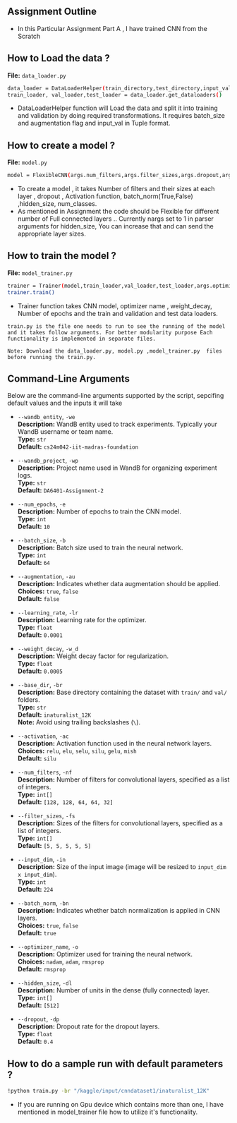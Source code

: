 ## Assignment Outline

- In this Particular Assignment Part A , I have trained CNN from the Scratch

## How to Load the data ?

**File:** `data_loader.py` 

```bash
data_loader = DataLoaderHelper(train_directory,test_directory,input_val,args.batch_size,augmentation)
train_loader, val_loader,test_loader = data_loader.get_dataloaders()
```
- DataLoaderHelper function will Load the data and split it into training and validation by doing required transformations. It requires batch_size and augmentation flag and input_val in Tuple format.

## How to create a model ?
**File:** `model.py` 

```bash
model = FlexibleCNN(args.num_filters,args.filter_sizes,args.dropout,args.activation,batch_norm,input_val,args.hidden_size,num_classes)
```

- To create a model , it takes Number of filters and their sizes at each layer , dropout , Activation function, batch_norm(True,False) ,hidden_size, num_classes.
- As mentioned in Assignment the code should be Flexible for different number of Full connected layers .. Currently nargs set to 1 in parser arguments for hidden_size, You can increase that and can send the appropriate layer sizes.

## How to train the model ?
**File:** `model_trainer.py` 
```bash
trainer = Trainer(model,train_loader,val_loader,test_loader,args.optimizer_name,args.learning_rate,args.num_epochs,args.weight_decay)
trainer.train()
```

- Trainer function takes CNN model, optimizer name , weight_decay, Number of epochs and the train and validation and test data loaders.



```text
train.py is the file one needs to run to see the running of the model and it takes follow arguments. For better modularity purpose Each functionality is implemented in separate files.

Note: Download the data_loader.py, model.py ,model_trainer.py  files before running the train.py.
```


## Command-Line Arguments

Below are the command-line arguments supported by the script, sepcifing default values and the inputs it will take
  
  
- `--wandb_entity`, `-we`  
  **Description:** WandB entity used to track experiments. Typically your WandB username or team name.  
  **Type:** `str`  
  **Default:** `cs24m042-iit-madras-foundation`

- `--wandb_project`, `-wp`  
  **Description:** Project name used in WandB for organizing experiment logs.  
  **Type:** `str`  
  **Default:** `DA6401-Assignment-2`

- `--num_epochs`, `-e`  
  **Description:** Number of epochs to train the CNN model.  
  **Type:** `int`  
  **Default:** `10`

- `--batch_size`, `-b`  
  **Description:** Batch size used to train the neural network.  
  **Type:** `int`  
  **Default:** `64`

- `--augmentation`, `-au`  
  **Description:** Indicates whether data augmentation should be applied.  
  **Choices:** `true`, `false`  
  **Default:** `false`

- `--learning_rate`, `-lr`  
  **Description:** Learning rate for the optimizer.  
  **Type:** `float`  
  **Default:** `0.0001`

- `--weight_decay`, `-w_d`  
  **Description:** Weight decay factor for regularization.  
  **Type:** `float`  
  **Default:** `0.0005`

- `--base_dir`, `-br`  
  **Description:** Base directory containing the dataset with `train/` and `val/` folders.  
  **Type:** `str`  
  **Default:** `inaturalist_12K`  
  **Note:** Avoid using trailing backslashes (`\`).

- `--activation`, `-ac`  
  **Description:** Activation function used in the neural network layers.  
  **Choices:** `relu`, `elu`, `selu`, `silu`, `gelu`, `mish`  
  **Default:** `silu`

- `--num_filters`, `-nf`  
  **Description:** Number of filters for convolutional layers, specified as a list of integers.  
  **Type:** `int[]`  
  **Default:** `[128, 128, 64, 64, 32]`

- `--filter_sizes`, `-fs`  
  **Description:** Sizes of the filters for convolutional layers, specified as a list of integers.  
  **Type:** `int[]`  
  **Default:** `[5, 5, 5, 5, 5]`

- `--input_dim`, `-in`  
  **Description:** Size of the input image (image will be resized to `input_dim x input_dim`).  
  **Type:** `int`  
  **Default:** `224`

- `--batch_norm`, `-bn`  
  **Description:** Indicates whether batch normalization is applied in CNN layers.  
  **Choices:** `true`, `false`  
  **Default:** `true`

- `--optimizer_name`, `-o`  
  **Description:** Optimizer used for training the neural network.  
  **Choices:** `nadam`, `adam`, `rmsprop`  
  **Default:** `rmsprop`

- `--hidden_size`, `-dl`  
  **Description:** Number of units in the dense (fully connected) layer.  
  **Type:** `int[]`  
  **Default:** `[512]`

- `--dropout`, `-dp`  
  **Description:** Dropout rate for the dropout layers.  
  **Type:** `float`  
  **Default:** `0.4`
  
  

  
## How to do a sample run with default parameters ?

```bash
!python train.py -br "/kaggle/input/cnndataset1/inaturalist_12K"

```

- If you are running on Gpu device which contains more than one, I have mentioned in model_trainer file how to utilize it's functionality.